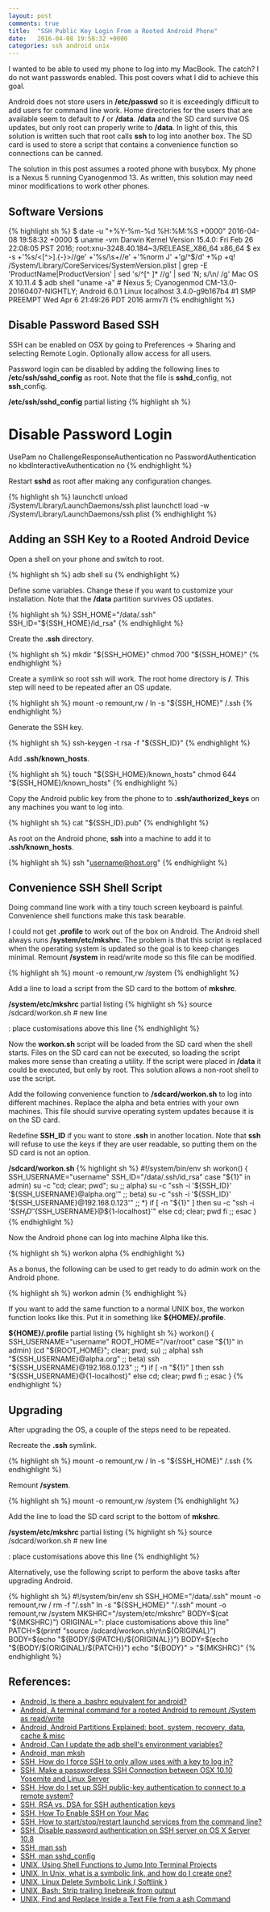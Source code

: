 ```yaml
---
layout: post
comments: true
title:  "SSH Public Key Login From a Rooted Android Phone"
date:   2016-04-08 19:58:32 +0000
categories: ssh android unix
---
```

I wanted to be able to used my phone to log into my MacBook.
The catch?  I do not want passwords enabled.
This post covers what I did to achieve this goal.

Android does not store users in **/etc/passwd** so it is
exceedingly difficult to add users for command line work.
Home directories for the users that are available seem to default to **/** or **/data**.
**/data** and the SD card survive OS updates, but only root can properly write to **/data**.
In light of this, this solution is written such that root calls **ssh** to log into another box.
The SD card is used to store a script that contains a convenience function so connections can be canned.

The solution in this post assumes a rooted phone with busybox.
My phone is a Nexus 5 running Cyanogenmod 13.
As written, this solution may need minor modifications to work other phones.

## Software Versions

{% highlight sh %}
$ date -u "+%Y-%m-%d %H:%M:%S +0000"
2016-04-08 19:58:32 +0000
$ uname -vm
Darwin Kernel Version 15.4.0: Fri Feb 26 22:08:05 PST 2016; root:xnu-3248.40.184~3/RELEASE_X86_64 x86_64
$ ex -s +'%s/<[^>].\{-}>//ge' +'%s/\s\+//e' +'%norm J' +'g/^$/d' +%p +q! /System/Library/CoreServices/SystemVersion.plist | grep -E 'ProductName|ProductVersion' | sed 's/^[^ ]* //g' | sed 'N; s/\n/ /g'
Mac OS X 10.11.4
$ adb shell "uname -a" # Nexus 5; Cyanogenmod CM-13.0-20160407-NIGHTLY; Android 6.0.1
Linux localhost 3.4.0-g9b167b4 #1 SMP PREEMPT Wed Apr 6 21:49:26 PDT 2016 armv7l
{% endhighlight %}

## Disable Password Based SSH

SSH can be enabled on OSX by going to Preferences → Sharing and selecting Remote Login.
Optionally allow access for all users.

Password login can be disabled by adding the following lines to **/etc/ssh/sshd_config** as root.
Note that the file is **sshd**_config, not **ssh**_config.

**/etc/ssh/sshd_config** partial listing
{% highlight sh %}
# Disable Password Login
UsePam no
ChallengeResponseAuthentication no
PasswordAuthentication no
kbdInteractiveAuthentication no
{% endhighlight %}

Restart **sshd** as root after making any configuration changes.

{% highlight sh %}
launchctl unload  /System/Library/LaunchDaemons/ssh.plist
launchctl load -w /System/Library/LaunchDaemons/ssh.plist
{% endhighlight %}

## Adding an SSH Key to a Rooted Android Device

Open a shell on your phone and switch to root.

{% highlight sh %}
adb shell
su
{% endhighlight %}

Define some variables.
Change these if you want to customize your installation.
Note that the **/data** partition survives OS updates.

{% highlight sh %}
SSH_HOME="/data/.ssh"
SSH_ID="${SSH_HOME}/id_rsa"
{% endhighlight %}

Create the **.ssh** directory.

{% highlight sh %}
mkdir "${SSH_HOME}"
chmod 700 "${SSH_HOME}"
{% endhighlight %}

Create a symlink so root ssh will work.
The root home directory is **/**.
This step will need to be repeated after an OS update.

{% highlight sh %}
mount -o remount,rw /
ln -s "${SSH_HOME}" /.ssh
{% endhighlight %}

Generate the SSH key.

{% highlight sh %}
ssh-keygen -t rsa -f "${SSH_ID}"
{% endhighlight %}

Add **.ssh/known_hosts**.

{% highlight sh %}
touch "${SSH_HOME}/known_hosts"
chmod 644 "${SSH_HOME}/known_hosts"
{% endhighlight %}

Copy the Android public key from the phone to to
**.ssh/authorized_keys** on any machines you want to log into.

{% highlight sh %}
cat "${SSH_ID}.pub" 
{% endhighlight %}

As root on the Android phone, **ssh** into a machine to add it to **.ssh/known_hosts**.

{% highlight sh %}
ssh "username@host.org"
{% endhighlight %}

## Convenience SSH Shell Script

Doing command line work with a tiny touch screen keyboard is painful.
Convenience shell functions make this task bearable.

I could not get **.profile** to work out of the box on Android.
The Android shell always runs **/system/etc/mkshrc**.
The problem is that this script is replaced when the
operating system is updated so the goal is to keep changes minimal.
Remount **/system** in read/write mode so this file can be modified.

{% highlight sh %}
mount -o remount,rw /system
{% endhighlight %}

Add a line to load a script from the SD card to the bottom of **mkshrc**.

**/system/etc/mkshrc** partial listing
{% highlight sh %}
source /sdcard/workon.sh # new line

: place customisations above this line
{% endhighlight %}

Now the **workon.sh** script will be loaded from the SD card when the shell starts.
Files on the SD card can not be executed, so loading the script makes more sense than creating a utility.
If the script were placed in **/data** it could be executed, but only by root.
This solution allows a non-root shell to use the script.

Add the following convenience function to **/sdcard/workon.sh** to log into different machines.
Replace the alpha and beta entries with your own machines.
This file should survive operating system updates because it is on the SD card.

Redefine **SSH_ID** if you want to store **.ssh** in another location.
Note that **ssh** will refuse to use the keys if they are user readable,
so putting them on the SD card is not an option.

**/sdcard/workon.sh**
{% highlight sh %}
#!/system/bin/env sh
workon() {
  SSH_USERNAME="username"
  SSH_ID="/data/.ssh/id_rsa"
  case "${1}" in
    admin)
      su -c "cd; clear; pwd"; su
      ;;
    alpha)
      su -c "ssh -i '${SSH_ID}' '${SSH_USERNAME}@alpha.org'"
      ;;
    beta)
      su -c "ssh -i '${SSH_ID}' '${SSH_USERNAME}@192.168.0.123'"
      ;;
    *)
      if [ -n "${1}" ]
      then
        su -c "ssh -i '${SSH_ID}' '${SSH_USERNAME}@${1-localhost}'"
      else
        cd; clear; pwd
      fi
      ;;
  esac
}
{% endhighlight %}

Now the Android phone can log into machine Alpha like this.

{% highlight sh %}
workon alpha
{% endhighlight %}

As a bonus, the following can be used to get ready to do admin work on the Android phone.

{% highlight sh %}
workon admin
{% endhighlight %}

If you want to add the same function to a normal UNIX box, the workon function looks like this.
Put it in something like **${HOME}/.profile**.

**${HOME}/.profile** partial listing
{% highlight sh %}
workon() {
  SSH_USERNAME="username"
  ROOT_HOME="/var/root"
  case "${1}" in
    admin)
      (cd "${ROOT_HOME}"; clear; pwd; su)
      ;;
    alpha)
      ssh "${SSH_USERNAME}@alpha.org"
      ;;
    beta)
      ssh "${SSH_USERNAME}@192.168.0.123"
      ;;
    *)
      if [ -n "${1}" ]
      then
        ssh "${SSH_USERNAME}@{1-localhost}"
      else
        cd; clear; pwd
      fi
      ;;
  esac
}
{% endhighlight %}

## Upgrading

After upgrading the OS, a couple of the steps need to be repeated.

Recreate the **.ssh** symlink.

{% highlight sh %}
mount -o remount,rw /
ln -s "${SSH_HOME}" /.ssh
{% endhighlight %}

Remount **/system**.

{% highlight sh %}
mount -o remount,rw /system
{% endhighlight %}

Add the line to load the SD card script to the bottom of **mkshrc**.

**/system/etc/mkshrc** partial listing
{% highlight sh %}
source /sdcard/workon.sh # new line

: place customisations above this line
{% endhighlight %}

Alternatively, use the following script to perform the
above tasks after upgrading Android.

{% highlight sh %}
#!/system/bin/env sh
SSH_HOME="/data/.ssh"
mount -o remount,rw /
rm -f "/.ssh"
ln -s "${SSH_HOME}" "/.ssh"
mount -o remount,rw /system
MKSHRC="/system/etc/mkshrc"
BODY=$(cat "${MKSHRC}")
ORIGINAL=": place customisations above this line"
PATCH=$(printf "source /sdcard/workon.sh\n\n${ORIGINAL}")
BODY=$(echo "${BODY/${PATCH}/${ORIGINAL}}")
BODY=$(echo "${BODY/${ORIGINAL}/${PATCH}}")
echo "${BODY}" > "${MKSHRC}"
{% endhighlight %}

## References:
- [Android, Is there a .bashrc equivalent for android?][android-profile]
- [Android, A terminal command for a rooted Android to remount /System as read/write][android-remount]
- [Android, Android Partitions Explained: boot, system, recovery, data, cache & misc][android-partitions]
- [Android, Can I update the adb shell's environment variables?][android-mkshrc]
- [Android, man mksh][android-man-mksh]
- [SSH, How do I force SSH to only allow uses with a key to log in?][ssh-force-key]
- [SSH, Make a passwordless SSH Connection between OSX 10.10 Yosemite and Linux Server][ssh-key-connection]
- [SSH, How do I set up SSH public-key authentication to connect to a remote system?][ssh-keygen]
- [SSH, RSA vs. DSA for SSH authentication keys][ssh-rsa]
- [SSH, How To Enable SSH on Your Mac][ssh-osx]
- [SSH, How to start/stop/restart launchd services from the command line?][ssh-osx-restart]
- [SSH, Disable password authentication on SSH server on OS X Server 10.8][ssh-osx-disable]
- [SSH, man ssh][ssh-man]
- [SSH, man sshd_config][sshd_config-man]
- [UNIX, Using Shell Functions to Jump Into Terminal Projects][unix-workon]
- [UNIX, In Unix, what is a symbolic link, and how do I create one?][unix-symlink]
- [UNIX, Linux Delete Symbolic Link ( Softlink )][unix-unlink]
- [UNIX, Bash: Strip trailing linebreak from output][unix-newline]
- [UNIX, Find and Replace Inside a Text File from a ash Command][unix-replace]

[android-profile]: http://forum.xda-developers.com/showthread.php?t=514470
[android-remount]: http://stackoverflow.com/questions/5467881/a-terminal-command-for-a-rooted-android-to-remount-system-as-read-write
[android-partitions]: http://www.addictivetips.com/mobile/android-partitions-explained-boot-system-recovery-data-cache-misc/
[android-mkshrc]: http://android.stackexchange.com/questions/53389/can-i-update-the-adb-shells-environment-variables
[android-man-mksh]: https://www.mirbsd.org/htman/i386/man1/false.htm
[ssh-force-key]: http://askubuntu.com/questions/346857/how-do-i-force-ssh-to-only-allow-uses-with-a-key-to-log-in
[ssh-key-connection]: https://coolestguidesontheplanet.com/make-passwordless-ssh-connection-osx-10-9-mavericks-linux/
[ssh-keygen]: https://kb.iu.edu/d/aews
[ssh-rsa]: http://security.stackexchange.com/questions/5096/rsa-vs-dsa-for-ssh-authentication-keys
[ssh-osx]: http://www.techradar.com/us/how-to/computing/apple/how-to-enable-ssh-on-your-mac-1305644
[ssh-osx-restart]: http://serverfault.com/questions/194832/how-to-start-stop-restart-launchd-services-from-the-command-line
[ssh-osx-disable]: http://apple.stackexchange.com/questions/84523/disable-password-authentication-on-ssh-server-on-os-x-server-10-8
[ssh-man]: https://www.freebsd.org/cgi/man.cgi?query=ssh&sektion=1
[sshd_config-man]: https://developer.apple.com/library/mac/documentation/Darwin/Reference/ManPages/man5/sshd_config.5.html
[unix-workon]: https://sgeos.github.io/unix/sh/2016/03/17/using-shell-functions-to-jump-into-terminal-projects.html
[unix-symlink]: https://kb.iu.edu/d/abbe
[unix-unlink]: http://www.cyberciti.biz/faq/linux-remove-delete-symbolic-softlink-command/
[unix-newline]: http://stackoverflow.com/questions/12524308/bash-strip-trailing-linebreak-from-output
[unix-replace]: http://stackoverflow.com/questions/16974797/find-and-replace-inside-a-text-file-from-a-ash-command

